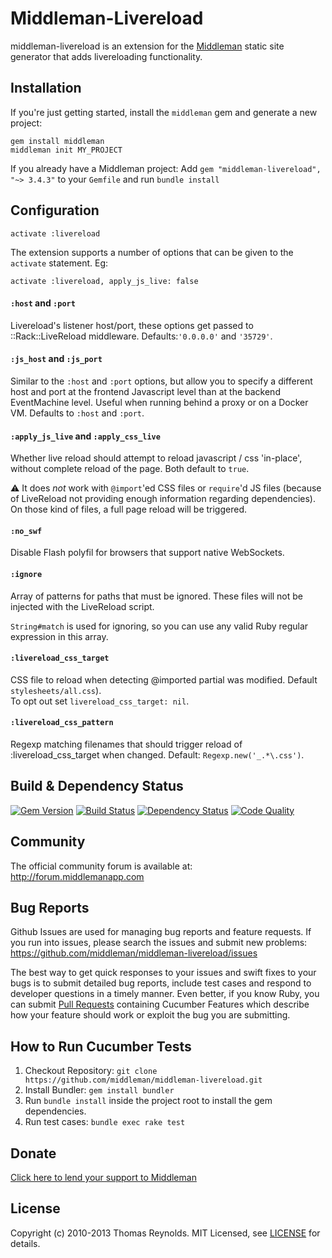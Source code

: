 # Middleman-Livereload

middleman-livereload is an extension for the [Middleman] static site generator that adds livereloading functionality.

## Installation

If you're just getting started, install the `middleman` gem and generate a new project:

```
gem install middleman
middleman init MY_PROJECT
```

If you already have a Middleman project: Add `gem "middleman-livereload", "~> 3.4.3"` to your `Gemfile` and run `bundle install`

## Configuration

```
activate :livereload
```

The extension supports a number of options that can be given to the `activate` statement. Eg:

```
activate :livereload, apply_js_live: false
```

#### `:host` and `:port`

Livereload's listener host/port, these options get passed to ::Rack::LiveReload  middleware. Defaults:`'0.0.0.0'` and `'35729'`.

#### `:js_host` and `:js_port`

Similar to the `:host` and `:port` options, but allow you to specify a different host and port at the frontend Javascript level than at the backend EventMachine level. Useful when running behind a proxy or on a Docker VM. Defaults to `:host` and `:port`.

#### `:apply_js_live` and `:apply_css_live`

Whether live reload should attempt to reload javascript / css 'in-place', without complete reload of the page. Both default to `true`.

:warning: It does *not* work with `@import`'ed CSS files or `require`'d JS files (because of LiveReload not providing enough information regarding dependencies). On those kind of files, a full page reload will be triggered.

#### `:no_swf`

Disable Flash polyfil for browsers that support native WebSockets.

#### `:ignore`

Array of patterns for paths that must be ignored. These files will not be injected with the LiveReload script.

`String#match` is used for ignoring, so you can use any valid Ruby regular expression in this array.

#### `:livereload_css_target`

CSS file to reload when detecting @imported partial was modified. Default `stylesheets/all.css`).  
To opt out set `livereload_css_target: nil`.

#### `:livereload_css_pattern`

Regexp matching filenames that should trigger reload of :livereload_css_target when changed. Default: `Regexp.new('_.*\.css')`.


## Build & Dependency Status

[![Gem Version](https://badge.fury.io/rb/middleman-livereload.png)][gem]
[![Build Status](https://travis-ci.org/middleman/middleman-livereload.png)][travis]
[![Dependency Status](https://gemnasium.com/middleman/middleman-livereload.png?travis)][gemnasium]
[![Code Quality](https://codeclimate.com/github/middleman/middleman-livereload.png)][codeclimate]

## Community

The official community forum is available at: http://forum.middlemanapp.com

## Bug Reports

Github Issues are used for managing bug reports and feature requests. If you run into issues, please search the issues and submit new problems: https://github.com/middleman/middleman-livereload/issues

The best way to get quick responses to your issues and swift fixes to your bugs is to submit detailed bug reports, include test cases and respond to developer questions in a timely manner. Even better, if you know Ruby, you can submit [Pull Requests](https://help.github.com/articles/using-pull-requests) containing Cucumber Features which describe how your feature should work or exploit the bug you are submitting.

## How to Run Cucumber Tests

1. Checkout Repository: `git clone https://github.com/middleman/middleman-livereload.git`
2. Install Bundler: `gem install bundler`
3. Run `bundle install` inside the project root to install the gem dependencies.
4. Run test cases: `bundle exec rake test`

## Donate

[Click here to lend your support to Middleman](https://spacebox.io/s/4dXbHBorC3)

## License

Copyright (c) 2010-2013 Thomas Reynolds. MIT Licensed, see [LICENSE] for details.

[middleman]: http://middlemanapp.com
[gem]: https://rubygems.org/gems/middleman-livereload
[travis]: http://travis-ci.org/middleman/middleman-livereload
[gemnasium]: https://gemnasium.com/middleman/middleman-livereload
[codeclimate]: https://codeclimate.com/github/middleman/middleman-livereload
[LICENSE]: https://github.com/middleman/middleman-livereload/blob/master/LICENSE.md
